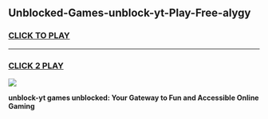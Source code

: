
## Unblocked-Games-unblock-yt-Play-Free-alygy
<h3>
<a href="https://premium76.site?title=unblock-yt&ref=21A">CLICK TO PLAY</a></h3>
<hr>

<h3>
<a href="https://premium76.site?title=unblock-yt&ref=21A">CLICK 2 PLAY</a>
  
</h3>

<a href="https://premium76.site?title=unblock-yt&ref=21A"><img src="https://clearcache.store/games.png"></a>


**unblock-yt games unblocked: Your Gateway to Fun and Accessible Online Gaming**
